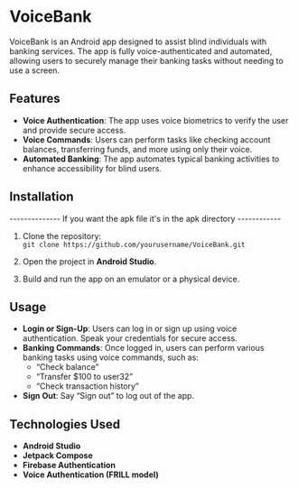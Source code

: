 # VoiceBank

VoiceBank is an Android app designed to assist blind individuals with banking services. The app is fully voice-authenticated and automated, allowing users to securely manage their banking tasks without needing to use a screen.

## Features

- **Voice Authentication**: The app uses voice biometrics to verify the user and provide secure access.
- **Voice Commands**: Users can perform tasks like checking account balances, transferring funds, and more using only their voice.
- **Automated Banking**: The app automates typical banking activities to enhance accessibility for blind users.

## Installation

-------------- If you want the apk file it's in the apk directory ------------

1. Clone the repository:  
   `git clone https://github.com/yourusername/VoiceBank.git`

2. Open the project in **Android Studio**.

3. Build and run the app on an emulator or a physical device.

## Usage

- **Login or Sign-Up**: Users can log in or sign up using voice authentication. Speak your credentials for secure access.
- **Banking Commands**: Once logged in, users can perform various banking tasks using voice commands, such as:
    - “Check balance”
    - “Transfer $100 to user32”
    - “Check transaction history”
- **Sign Out**: Say “Sign out” to log out of the app.

## Technologies Used

- **Android Studio**
- **Jetpack Compose**
- **Firebase Authentication**
- **Voice Authentication (FRILL model)**



